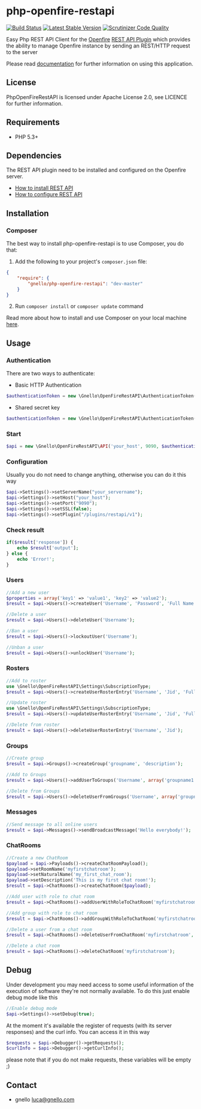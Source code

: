 # php-openfire-restapi

[![Build Status][8]][7] [![Latest Stable Version][10]][11] [![Scrutinizer Code Quality][12]][13]  

Easy Php REST API Client for the [Openfire][1] [REST API Plugin][2] which provides the ability to manage Openfire instance by sending an REST/HTTP request to the server 

Please read [documentation][5] for further information on using this application.

## License
PhpOpenFireRestAPI is licensed under Apache License 2.0, see LICENCE for further information.

## Requirements
- PHP 5.3+
 
## Dependencies
The REST API plugin need to be installed and configured on the Openfire server.

* [How to install REST API][3]
* [How to configure REST API][4]

## Installation
### Composer
The best way to install php-openfire-restapi is to use Composer, you do that:

1) Add the following to your project's ```composer.json``` file:
```json
{
    "require": {
        "gnello/php-openfire-restapi": "dev-master"
    }
}
```

2) Run ```composer install``` or ```composer update``` command

Read more about how to install and use Composer on your local machine [here][9].

## Usage
### Authentication
There are two ways to authenticate:

- Basic HTTP Authentication
```php
$authenticationToken = new \Gnello\OpenFireRestAPI\AuthenticationToken('your_user', 'your_password');
```
- Shared secret key
```php
$authenticationToken = new \Gnello\OpenFireRestAPI\AuthenticationToken('your_secret_key');
```
### Start
```php
$api = new \Gnello\OpenFireRestAPI\API('your_host', 9090, $authenticationToken);
```
### Configuration
Usually you do not need to change anything, otherwise you can do it this way
```php
$api->Settings()->setServerName("your_servername");
$api->Settings()->setHost("your_host");
$api->Settings()->setPort("9090");
$api->Settings()->setSSL(false);
$api->Settings()->setPlugin("/plugins/restapi/v1");
```
### Check result
```php
if($result['response']) {
    echo $result['output'];
} else {
    echo 'Error!';
}
```
### Users
```php
//Add a new user
$properties = array('key1' => 'value1', 'key2' => 'value2');
$result = $api->Users()->createUser('Username', 'Password', 'Full Name', 'email@domain.com', $properties);

//Delete a user
$result = $api->Users()->deleteUser('Username');

//Ban a user
$result = $api->Users()->lockoutUser('Username');

//Unban a user
$result = $api->Users()->unlockUser('Username');
```
### Rosters
```php
//Add to roster
use \Gnello\OpenFireRestAPI\Settings\SubscriptionType;
$result = $api->Users()->createUserRosterEntry('Username', 'Jid', 'Full Name', SubscriptionType::BOTH, array('group1','group2'));

//Update roster
use \Gnello\OpenFireRestAPI\Settings\SubscriptionType;
$result = $api->Users()->updateUserRosterEntry('Username', 'Jid', 'Full Name', SubscriptionType::BOTH, array('group1'));

//Delete from roster
$result = $api->Users()->deleteUserRosterEntry('Username', 'Jid');
```
### Groups
```php
//Create group
$result = $api->Groups()->createGroup('groupname', 'description');

//Add to Groups
$result = $api->Users()->addUserToGroups('Username', array('groupname1', 'groupname2', 'groupname3'));

//Delete from Groups
$result = $api->Users()->deleteUserFromGroups('Username', array('groupname1','groupname2'));
```
### Messages
```php
//Send message to all online users
$result = $api->Messages()->sendBroadcastMessage('Hello everybody!');
```
### ChatRooms
```php
//Create a new ChatRoom
$payload = $api->Payloads()->createChatRoomPayload();
$payload->setRoomName('myfirstchatroom');
$payload->setNaturalName('my_first_chat_room');
$payload->setDescription('This is my first chat room!');
$result = $api->ChatRooms()->createChatRoom($payload);

//Add user with role to chat room
$result = $api->ChatRooms()->addUserWithRoleToChatRoom('myfirstchatroom','members','username');

//Add group with role to chat room
$result = $api->ChatRooms()->addGroupWithRoleToChatRoom('myfirstchatroom','outcasts','groupname');

//Delete a user from a chat room
$result = $api->ChatRooms()->deleteUserFromChatRoom('myfirstchatroom','members','username');

//Delete a chat room
$result = $api->ChatRooms()->deleteChatRoom('myfirstchatroom');
```
## Debug
Under development you may need access to some useful information of the execution of software they're not normally available. 
To do this just enable debug mode like this
```php
//Enable debug mode
$api->Settings()->setDebug(true);
```
At the moment it's available the register of requests (with its server responses) and the curl info. You can access it in this way
```php
$requests = $api->Debugger()->getRequests();
$curlInfo = $api->Debugger()->getCurlInfo();
```
please note that if you do not make requests, these variables will be empty ;)
## Contact
- gnello luca@gnello.com

[1]: http://www.igniterealtime.org/projects/openfire
[2]: https://www.igniterealtime.org/projects/openfire/plugins/restapi/readme.html
[3]: https://www.igniterealtime.org/projects/openfire/plugins/restapi/readme.html#installation
[4]: https://www.igniterealtime.org/projects/openfire/plugins/restapi/readme.html#authentication
[5]: https://github.com/gnello/php-openfire-restapi/wiki
[7]: https://travis-ci.org/gnello/php-openfire-restapi
[8]: https://travis-ci.org/gnello/php-openfire-restapi.svg?branch=master
[9]: https://getcomposer.org/doc/00-intro.md#installation-linux-unix-osx
[10]: https://poser.pugx.org/gnello/php-openfire-restapi/v/stable
[11]: https://packagist.org/packages/gnello/php-openfire-restapi
[12]: https://scrutinizer-ci.com/g/gnello/php-openfire-restapi/badges/quality-score.png?b=master
[13]: https://scrutinizer-ci.com/g/gnello/php-openfire-restapi/?branch=master
